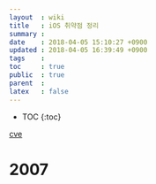 ```yaml
---
layout  : wiki
title   : iOS 취약점 정리
summary : 
date    : 2018-04-05 15:10:27 +0900
updated : 2018-04-05 16:39:49 +0900
tags    : 
toc     : true
public  : true
parent  : 
latex   : false
---
```

* TOC
{:toc}

[cve](https://www.cvedetails.com/product/15556/Apple-Iphone-Os.html?vendor_id=49 )

# 2007

